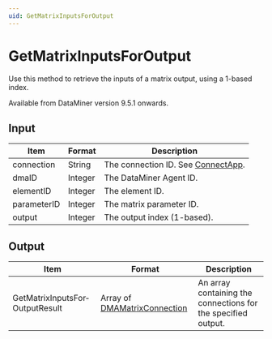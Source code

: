 ```yaml
---
uid: GetMatrixInputsForOutput
---
```


# GetMatrixInputsForOutput

Use this method to retrieve the inputs of a matrix output, using a 1-based index.

Available from DataMiner version 9.5.1 onwards.

## Input

| Item        | Format  | Description                                                                      |
|-------------|---------|----------------------------------------------------------------------------------|
| connection  | String  | The connection ID. See [ConnectApp](xref:ConnectApp). |
| dmaID       | Integer | The DataMiner Agent ID.                                                          |
| elementID   | Integer | The element ID.                                                                  |
| parameterID | Integer | The matrix parameter ID.                                                         |
| output      | Integer | The output index (1-based).                                                      |

## Output

| Item | Format | Description |
|--|--|--|
| GetMatrixInputsFor­OutputResult | Array of [DMAMatrixConnection](xref:DMAMatrixConnection) | An array containing the connections for the specified output. |
